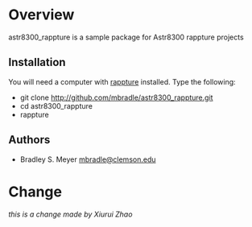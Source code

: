 Overview
========

astr8300_rappture is a sample package for Astr8300 rappture projects

Installation
------------

You will need a computer with [rappture](https://nanohub.org/infrastructure/rappture/) installed.  Type the following:

* git clone http://github.com/mbradle/astr8300_rappture.git
* cd astr8300_rappture
* rappture

Authors
-------

- Bradley S. Meyer <mbradle@clemson.edu>

# Change
*this is a change made by Xiurui Zhao*
